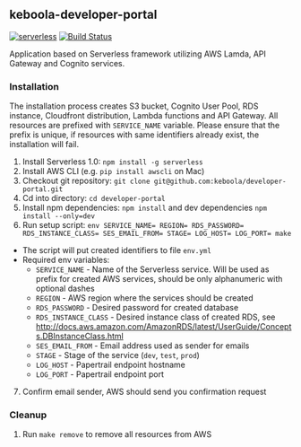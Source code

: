 ## keboola-developer-portal

[![serverless](http://public.serverless.com/badges/v3.svg)](http://www.serverless.com)
[![Build Status](https://travis-ci.org/keboola/developer-portal.svg?branch=master)](https://travis-ci.org/keboola/developer-portal)

Application based on Serverless framework utilizing AWS Lamda, API Gateway and Cognito services.



### Installation

The installation process creates S3 bucket, Cognito User Pool, RDS instance,
Cloudfront distribution, Lambda functions and API Gateway. All resources are
prefixed with `SERVICE_NAME` variable. Please ensure that the prefix is unique,
if resources with same identifiers already exist, the installation will fail.

1. Install Serverless 1.0: `npm install -g serverless`
2. Install AWS CLI (e.g. `pip install awscli` on Mac)
3. Checkout git repository: `git clone git@github.com:keboola/developer-portal.git`
4. Cd into directory: `cd developer-portal`
5. Install npm dependencies: `npm install` and dev dependencies `npm install --only=dev`
6. Run setup script: `env SERVICE_NAME= REGION= RDS_PASSWORD= RDS_INSTANCE_CLASS= SES_EMAIL_FROM= STAGE= LOG_HOST= LOG_PORT= make`
  - The script will put created identifiers to file `env.yml`
  - Required env variables:
    - `SERVICE_NAME` - Name of the Serverless service. Will be used as prefix for created AWS services, should be only alphanumeric with optional dashes
    - `REGION` - AWS region where the services should be created
    - `RDS_PASSWORD` - Desired password for created database
    - `RDS_INSTANCE_CLASS` - Desired instance class of created RDS, see http://docs.aws.amazon.com/AmazonRDS/latest/UserGuide/Concepts.DBInstanceClass.html
    - `SES_EMAIL_FROM` - Email address used as sender for emails
    - `STAGE` - Stage of the service (`dev`, `test`, `prod`)
    - `LOG_HOST` - Papertrail endpoint hostname
    - `LOG_PORT` - Papertrail endpoint port
7. Confirm email sender, AWS should send you confirmation request

### Cleanup

1. Run `make remove` to remove all resources from AWS
